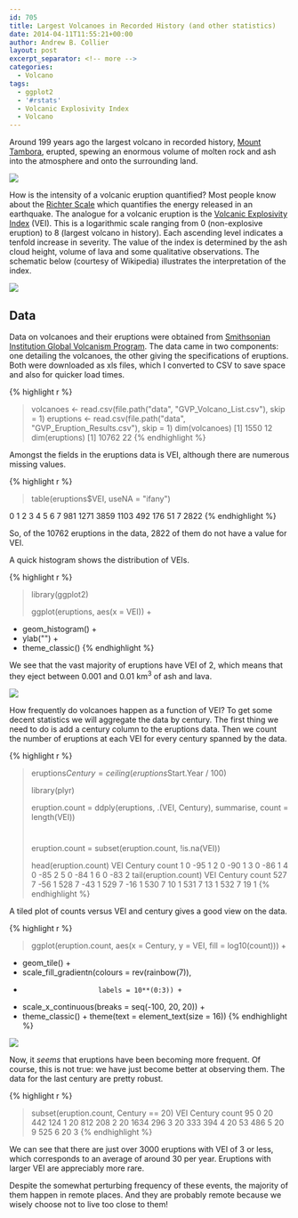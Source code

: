 ```yaml
---
id: 705
title: Largest Volcanoes in Recorded History (and other statistics)
date: 2014-04-11T11:55:21+00:00
author: Andrew B. Collier
layout: post
excerpt_separator: <!-- more -->
categories:
  - Volcano
tags:
  - ggplot2
  - '#rstats'
  - Volcanic Explosivity Index
  - Volcano
---
```

Around 199 years ago the largest volcano in recorded history, [Mount Tambora](http://en.wikipedia.org/wiki/Mount_Tambora "Mount Tambora"), erupted, spewing an enormous volume of molten rock and ash into the atmosphere and onto the surrounding land.

<!-- more -->

<img src="{{ site.baseurl }}/static/img/2014/04/Caldera_Mt_Tambora_Sumbawa_Indonesia.jpg">

How is the intensity of a volcanic eruption quantified? Most people know about the [Richter Scale](http://en.wikipedia.org/wiki/Richter_magnitude_scale "Richter Scale") which quantifies the energy released in an earthquake. The analogue for a volcanic eruption is the [Volcanic Explosivity Index](http://en.wikipedia.org/wiki/Volcanic_Explosivity_Index "Volcanic Explosivity Index") (VEI). This is a logarithmic scale ranging from 0 (non-explosive eruption) to 8 (largest volcano in history). Each ascending level indicates a tenfold increase in severity. The value of the index is determined by the ash cloud height, volume of lava and some qualitative observations. The schematic below (courtesy of Wikipedia) illustrates the interpretation of the index.

<img src="{{ site.baseurl }}/static/img/2014/04/496px-VEIfigure_en.svg_.png">

## Data

Data on volcanoes and their eruptions were obtained from [Smithsonian Institution Global Volcanism Program](http://www.volcano.si.edu/search_eruption.cfm "Smithsonian Institution Global Volcanism Program"). The data came in two components: one detailing the volcanoes, the other giving the specifications of eruptions. Both were downloaded as xls files, which I converted to CSV to save space and also for quicker load times.

{% highlight r %}
> volcanoes <- read.csv(file.path("data", "GVP_Volcano_List.csv"), skip = 1)
> eruptions <- read.csv(file.path("data", "GVP_Eruption_Results.csv"), skip = 1)
> dim(volcanoes)
[1] 1550   12
> dim(eruptions)
[1] 10762    22
{% endhighlight %}

Amongst the fields in the eruptions data is VEI, although there are numerous missing values.

{% highlight r %}
> table(eruptions$VEI, useNA = "ifany")

   0    1    2    3    4    5    6    7 <NA> 
 981 1271 3859 1103  492  176   51    7 2822 
{% endhighlight %}

So, of the 10762 eruptions in the data, 2822 of them do not have a value for VEI.

A quick histogram shows the distribution of VEIs.

{% highlight r %}
> library(ggplot2)
> 
> ggplot(eruptions, aes(x = VEI)) +
+   geom_histogram() +
+   ylab("") +
+   theme_classic()
{% endhighlight %}

We see that the vast majority of eruptions have VEI of 2, which means that they eject between 0.001 and 0.01 km<sup>3</sup> of ash and lava.

<img src="{{ site.baseurl }}/static/img/2014/04/histogram-vei.png">

How frequently do volcanoes happen as a function of VEI? To get some decent statistics we will aggregate the data by century. The first thing we need to do is add a century column to the eruptions data. Then we count the number of eruptions at each VEI for every century spanned by the data.

{% highlight r %}
> eruptions$Century = ceiling(eruptions$Start.Year / 100)
> 
> library(plyr)
> 
> eruption.count = ddply(eruptions, .(VEI, Century), summarise, count = length(VEI))
> #
> eruption.count = subset(eruption.count, !is.na(VEI))
>
> head(eruption.count)
  VEI Century count
1   0     -95     1
2   0     -90     1
3   0     -86     1
4   0     -85     2
5   0     -84     1
6   0     -83     2
> tail(eruption.count)
    VEI Century count
527   7     -56     1
528   7     -43     1
529   7     -16     1
530   7      10     1
531   7      13     1
532   7      19     1
{% endhighlight %}

A tiled plot of counts versus VEI and century gives a good view on the data.

{% highlight r %}
> ggplot(eruption.count, aes(x = Century, y = VEI, fill = log10(count))) +
+   geom_tile() +
+   scale_fill_gradientn(colours = rev(rainbow(7)),
+                        labels = 10**(0:3)) +
+   scale_x_continuous(breaks = seq(-100, 20, 20)) +
+   theme_classic() + theme(text = element_text(size = 16))
{% endhighlight %}

<img src="{{ site.baseurl }}/static/img/2014/04/tile-vei-century.png">

Now, it _seems_ that eruptions have been becoming more frequent. Of course, this is not true: we have just become better at observing them. The data for the last century are pretty robust.

{% highlight r %}
> subset(eruption.count, Century == 20)
    VEI Century count
95    0      20   442
124   1      20   812
208   2      20  1634
296   3      20   333
394   4      20    53
486   5      20     9
525   6      20     3
{% endhighlight %}

We can see that there are just over 3000 eruptions with VEI of 3 or less, which corresponds to an average of around 30 per year. Eruptions with larger VEI are appreciably more rare.

Despite the somewhat perturbing frequency of these events, the majority of them happen in remote places. And they are probably remote because we wisely choose not to live too close to them!
